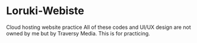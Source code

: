 # Loruki-Webiste
Cloud hosting website practice
All of these codes and UI/UX design are not owned by me but by Traversy Media.
This is for practicing.
